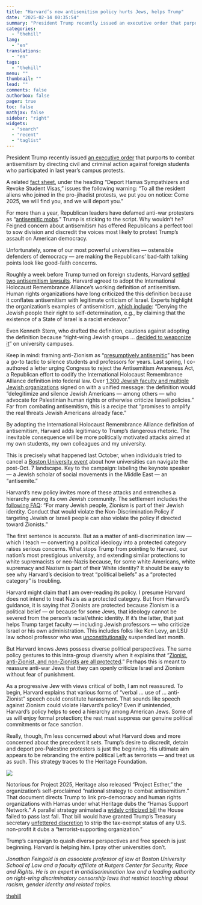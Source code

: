 ```yaml
---
title: "Harvard’s new antisemitism policy hurts Jews, helps Trump"
date: "2025-02-14 00:35:54"
summary: "President Trump recently issued an executive order that purports to combat antisemitism by directing civil and criminal action against foreign students who participated in last year’s campus protests. A related fact sheet, under the heading “Deport Hamas Sympathizers and Revoke Student Visas,” issues the following warning: “To all the resident..."
categories:
  - "thehill"
lang:
  - "en"
translations:
  - "en"
tags:
  - "thehill"
menu: ""
thumbnail: ""
lead: ""
comments: false
authorbox: false
pager: true
toc: false
mathjax: false
sidebar: "right"
widgets:
  - "search"
  - "recent"
  - "taglist"
---
```


President Trump recently issued [an executive order](https://www.whitehouse.gov/presidential-actions/2025/01/additional-measures-to-combat-anti-semitism/) that purports to combat antisemitism by directing civil and criminal action against foreign students who participated in last year’s campus protests.

A related [fact sheet](https://www.whitehouse.gov/fact-sheets/2025/01/fact-sheet-president-donald-j-trump-takes-forceful-and-unprecedented-steps-to-combat-anti-semitism/), under the heading “Deport Hamas Sympathizers and Revoke Student Visas,” issues the following warning: “To all the resident aliens who joined in the pro-jihadist protests, we put you on notice: Come 2025, we will find you, and we will deport you.”

For more than a year, Republican leaders have defamed anti-war protesters as “[antisemitic mobs](https://edworkforce.house.gov/news/documentsingle.aspx?DocumentID=412025).” Trump is sticking to the script. Why wouldn’t he? Feigned concern about antisemitism has offered Republicans a perfect tool to sow division and discredit the voices most likely to protest Trump’s assault on American democracy.

Unfortunately, some of our most powerful universities — ostensible defenders of democracy — are making the Republicans’ bad-faith talking points look like good-faith concerns.

Roughly a week before Trump turned on foreign students, Harvard [settled two antisemitism lawsuits](https://thehill.com/homenews/education/5097883-harvard-antisemitism-lawsuits/#:~:text=Examples%20of%20such%20conduct%20include,it%20is%20combating%20it%20annually.). Harvard agreed to adopt the International Holocaust Remembrance Alliance’s working definition of antisemitism. Human rights organizations have long criticized the this definition because it conflates antisemitism with legitimate criticism of Israel. Experts highlight the organization’s examples of antisemitism, [which include](https://www.state.gov/defining-antisemitism/): “Denying the Jewish people their right to self-determination, e.g., by claiming that the existence of a State of Israel is a racist endeavor.”

Even Kenneth Stern, who drafted the definition, cautions against adopting the definition because “right-wing Jewish groups … [decided to weaponize it](https://www.theguardian.com/commentisfree/2019/dec/13/antisemitism-executive-order-trump-chilling-effect)” on university campuses.

Keep in mind: framing anti-Zionism as “[presumptively antisemitic](https://c7daed18.streaklinks.com/CTzL8zjOjkAaN-5Mrw5-Tp8w/https%3A%2F%2Fcsrr.rutgers.edu%2Fwp-content%2Fuploads%2F2023%2F11%2Fcsrr-presumptively-antisemitic-report.pdf)” has been a go-to tactic to silence students and professors for years. Last spring, I co-authored a letter urging Congress to reject the Antisemitism Awareness Act, a Republican effort to codify the International Holocaust Remembrance Alliance definition into federal law. Over [1,300 Jewish faculty and multiple Jewish organizations](https://concernedjewishfaculty.org/) signed on with a unified message: the definition would “delegitimize and silence Jewish Americans — among others — who advocate for Palestinian human rights or otherwise criticize Israeli policies.” Far from combating antisemitism, this is a recipe that “promises to amplify the real threats Jewish Americans already face.”

By adopting the International Holocaust Remembrance Alliance definition of antisemitism, Harvard adds legitimacy to Trump’s dangerous rhetoric. The inevitable consequence will be more politically motivated attacks aimed at my own students, my own colleagues and my university.

This is precisely what happened last October, when individuals tried to cancel a [Boston University event](https://www.bu.edu/cura/2024/09/24/the-university-after-october-7/) about how universities can navigate the post-Oct. 7 landscape. Key to the campaign: labeling the keynote speaker — a Jewish scholar of social movements in the Middle East — an “antisemite.”

Harvard’s new policy invites more of these attacks and entrenches a hierarchy among its own Jewish community. The settlement includes the [following FAQ](https://www.harvard.edu/media-relations/2025/01/21/press-release-settlement-harvard-saa/): “For many Jewish people, Zionism is part of their Jewish identity. Conduct that would violate the Non-Discrimination Policy if targeting Jewish or Israeli people can also violate the policy if directed toward Zionists.”

The first sentence is accurate. But as a matter of anti-discrimination law — which I teach — converting a political ideology into a protected category raises serious concerns. What stops Trump from pointing to Harvard, our nation’s most prestigious university, and extending similar protections to white supremacists or neo-Nazis because, for some white Americans, white supremacy and Nazism is part of their White identity? It should be easy to see why Harvard’s decision to treat “political beliefs” as a “protected category” is troubling.

Harvard might claim that I am over-reading its policy. I presume Harvard does not intend to treat Nazis as a protected category. But from Harvard’s guidance, it is saying that Zionists are protected because Zionism is a political belief — or because for some Jews, that ideology cannot be severed from the person’s racial/ethnic identity. If it’s the latter, that just helps Trump target faculty — including Jewish professors — who criticize Israel or his own administration. This includes folks like Ken Levy, an LSU law school professor who was [unconstitutionally](https://www.yahoo.com/news/lsu-law-professor-suspended-political-170151117.html) suspended last month.

But Harvard knows Jews possess diverse political perspectives. The same policy gestures to this intra-group diversity when it explains that “[Zionist, anti-Zionist, and non-Zionists are all protected](https://hwpi.harvard.edu/communityconduct/frequently-asked-questions).” Perhaps this is meant to reassure anti-war Jews that they can openly criticize Israel and Zionism without fear of punishment.

As a progressive Jew with views critical of both, I am not reassured. To begin, Harvard explains that various forms of “verbal … use of … anti-Zionist” speech could constitute harassment. That sounds like speech against Zionism could violate Harvard’s policy? Even if unintended, Harvard’s policy helps to seed a hierarchy among American Jews. Some of us will enjoy formal protection; the rest must suppress our genuine political commitments or face sanction.

Really, though, I’m less concerned about what Harvard does and more concerned about the precedent it sets. Trump’s desire to discredit, detain and deport pro-Palestine protesters is just the beginning. His ultimate aim appears to be rebranding the entire political Left as terrorists — and treat us as such. This strategy traces to the Heritage Foundation.


[![](https://thehill.com/wp-content/uploads/sites/2/2023/11/op2.png?w=600)](https://thehill.com/submitting-opinion-content/)

Notorious for Project 2025, Heritage also released “Project Esther,” the organization’s self-proclaimed “national strategy to combat antisemitism.” That document directs Trump to link pro-democracy and human rights organizations with Hamas under what Heritage dubs the “Hamas Support Network.” A parallel strategy animated a [widely criticized bill](https://www.aclu.org/documents/civil-society-letter-to-congress-opposing-hr-9495) the House failed to pass last fall. That bill would have granted Trump’s Treasury secretary [unfettered discretion](https://theintercept.com/2024/11/10/trump-nonprofit-tax-exempt-political-enemies/?utm_medium=email&utm_source=The%20Intercept%20Newsletter) to strip the tax-exempt status of any U.S. non-profit it dubs a “terrorist-supporting organization.”

Trump’s campaign to quash diverse perspectives and free speech is just beginning. Harvard is helping him. I pray other universities don’t.

*Jonathan Feingold is an associate professor of law at Boston University School of Law and a faculty affiliate at Rutgers Center for Security, Race and Rights. He is an expert in antidiscrimination law and a leading authority on right-wing discriminatory censorship laws that restrict teaching about racism, gender identity and related topics.*

[thehill](https://thehill.com/opinion/5141870-harvard-anti-zionist-policy-trump/)
